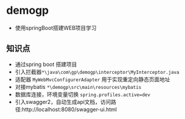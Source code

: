 # demogp
- 使用springBoot搭建WEB项目学习

## 知识点
- 通过spring boot 搭建项目
- 引入拦截器`*\java\com\gp\demogp\interceptor\MyInterceptor.java`
- 适配器 `MyWebMvcConfigurerAdapter` 用于实现重定向静态页面地址
- 对接mybatis `*\demogp\src\main\resources\mybatis`
- 数据库连接，环境变量切换 `spring.profiles.active=dev`
- 引入swagger2，自动生成api文档，访问路径:http://localhost:8080/swagger-ui.html


